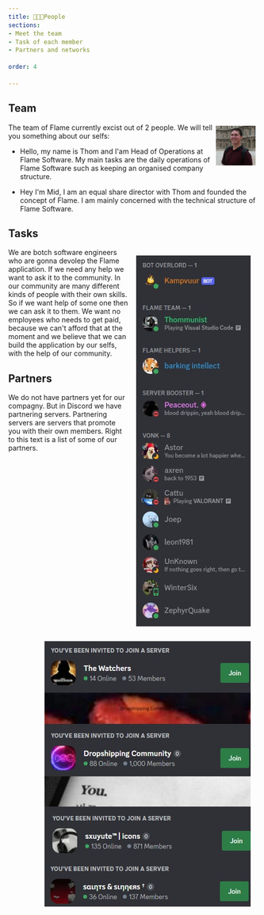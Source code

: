 ```yaml
---
title: 🧑‍🤝‍🧑People
sections:
- Meet the team
- Task of each member
- Partners and networks

order: 4

---
```




## Team  <a name="{sections[0]}"></a>

<img style="float: right; margin: 5px;" alt="Thom" width="80" src="../company/assets/thom.jpg">

The team of Flame currently excist out of 2 people. We will tell you something about our selfs:
- Hello, my name is Thom and I'am Head of Operations at Flame Software.
My main tasks are the daily operations of Flame Software such as keeping an organised company structure.


- Hey I'm Mid, I am an equal share director with Thom and founded the concept of Flame. I am mainly concerned with the technical structure of Flame Software.

## Tasks  <a name="{sections[1]}"></a>

<img style="float: right; margin: 15px;" alt="Partners of Flame" src="../company/assets/community.jpg">

We are botch software engineers who are gonna devolep the Flame application. If we need any help we want to ask it to the community. In our community are many different kinds of people with their own skills. So if we want help of some one then we can ask it to them. We want no employees who needs to get paid, because we can't afford that at the moment and we believe that we can build the application by our selfs, with the help of our community.

<img style="float: right; margin: 15px;" alt="Partners of Flame" src="../company/assets/partners.jpg">

## Partners  <a name="{sections[2]}"></a>

We do not have partners yet for our compagny. But in Discord we have partnering servers. Partnering servers are servers that promote you with their own members. Right to this text is a list of some of our partners.



